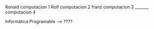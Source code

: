 Ronald computacion 1
Rolf computacion 2
franz computacion 3
_______ computacion 4

Informática Programable --> ????

